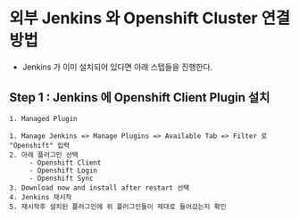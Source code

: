# 외부 Jenkins 와 Openshift Cluster 연결 방법

- Jenkins 가 이미 설치되어 있다면 아래 스텝들을 진행한다.

## Step 1 : Jenkins 에 Openshift Client Plugin 설치

```
1. Managed Plugin
```

```
1. Manage Jenkins => Manage Plugins => Available Tab => Filter 로 "Openshift" 입력
2. 아래 플러그인 선택
     - Openshift Client
     - Openshift Login
     - Openshift Sync
3. Download now and install after restart 선택
4. Jenkins 재시작
5. 재시작후 설치된 플러그인에 위 플러그인들이 제대로 들어갔는지 확인
```
